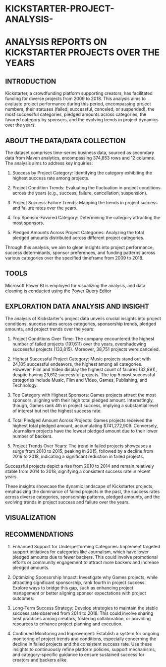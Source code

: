 # KICKSTARTER-PROJECT-ANALYSIS-

# ANALYSIS REPORTS ON KICKSTARTER PROJECTS OVER THE YEARS

## INTRODUCTION

Kickstarter, a crowdfunding platform supporting creators, has facilitated funding for diverse projects from 2009 to 2018. This analysis aims to evaluate project performance during this period, encompassing project numbers, their statuses (failed, successful, canceled, or suspended), the most successful categories, pledged amounts across categories, the favored category by sponsors, and the evolving trends in project dynamics over the years.

## ABOUT THE DATA/DATA COLLECTION 
The dataset comprises time-series business data, sourced as secondary data from Maven analytics, encompassing 374,853 rows and 12 columns. 
The analysis aims to address key inquiries:

1.	Success by Project Category: Identifying the category exhibiting the highest success rate among projects.

2.	Project Condition Trends: Evaluating the fluctuation in project conditions across the years (e.g., success, failure, cancellation, suspension).

3.	Project Success-Failure Trends: Mapping the trends in project success and failure rates over the years.

4.	Top Sponsor-Favored Category: Determining the category attracting the most sponsors.

5.	Pledged Amounts Across Project Categories: Analyzing the total pledged amounts distributed across different project categories.

Through this analysis, we aim to glean insights into project performance, success determinants, sponsor preferences, and funding patterns across various categories over the specified timeframe from 2009 to 2018.

## TOOLS

Microsoft Power BI is employed for visualizing the analysis, and data cleaning is conducted using the Power Query Editor

## EXPLORATION DATA ANALYSIS AND INSIGHT 

The analysis of Kickstarter's project data unveils crucial insights into project conditions, success rates across categories, sponsorship trends, pledged amounts, and project trends over the years:

1.	Project Conditions Over Time:
The company encountered the highest number of failed projects (197,611) over the years, overshadowing successful projects (133,815). Moreover, 38,751 projects were canceled.

2.	Highest Successful Project Category:
Music projects stand out with 24,105 successful endeavors, the highest among all categories. However, Film and Video display the highest count of failures (32,891), despite having 23,612 successful projects. The top 5 most successful categories include Music, Film and Video, Games, Publishing, and Technology.

3.	Top Category with Highest Sponsors:
Games projects attract the most sponsors, aligning with their high total pledged amount. Interestingly, though, Games rank 4th in project success, implying a substantial level of interest but not the highest success rate.

4.	Total Pledged Amount Across Projects:
Games projects received the highest total pledged amount, accumulating $741,272,909. Conversely, Journalism projects have the lowest pledged amount due to their lower number of backers.

5.	Project Trends Over Years:
The trend in failed projects showcases a surge from 2010 to 2015, peaking in 2015, followed by a decline from 2016 to 2018, indicating a significant reduction in failed projects.

Successful projects depict a rise from 2010 to 2014 and remain relatively stable from 2014 to 2018, signifying a consistent success rate in recent years.

These insights showcase the dynamic landscape of Kickstarter projects, emphasizing the dominance of failed projects in the past, the success rates across diverse categories, sponsorship patterns, pledged amounts, and the evolving trends in project success and failure over the years.

## VISUALIZATION



## RECOMMENDATIONS

1)	Enhanced Support for Underperforming Categories:
Implement targeted support initiatives for categories like Journalism, which have lower pledged amounts due to fewer backers. This could involve promotional efforts or community engagement to attract more backers and increase pledged amounts.

2)	Optimizing Sponsorship Impact:
Investigate why Games projects, while attracting significant sponsorship, rank fourth in project success. Explore ways to bridge this gap, such as enhancing project management or better aligning sponsor expectations with project outcomes.

3)	Long-Term Success Strategy:
Develop strategies to maintain the stable success rate observed from 2014 to 2018. This could involve sharing best practices among creators, fostering collaboration, or providing resources to enhance project planning and execution.

4)	Continued Monitoring and Improvement:
Establish a system for ongoing monitoring of project trends and conditions, especially concerning the decline in failed projects and the consistent success rate. Use these insights to continuously refine platform policies, support mechanisms, and category-specific guidance to ensure sustained success for creators and backers alike.


















 
